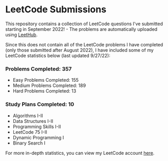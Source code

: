 # LeetCode Submissions
This repository contains a collection of LeetCode questions I've submitted starting in September 2022! - The problems are automatically uploaded using [LeetHub](https://github.com/QasimWani/LeetHub).

Since this does not contain all of the LeetCode problems I have completed (only those submitted after August 2022), I have included some of my LeetCode statistics below (last updated 9/27/22):

### Problems Completed: 357
* Easy Problems Completed: 155
* Medium Problems Completed: 189
* Hard Problems Completed: 13

### Study Plans Completed: 10
* Algorithms I-II
* Data Structures I-II
* Programming Skills I-II
* LeetCode 75 I-II
* Dynamic Programming I
* Binary Search I

For more in-depth statistics, you can view my LeetCode account [here](https://leetcode.com/bloomh/).
